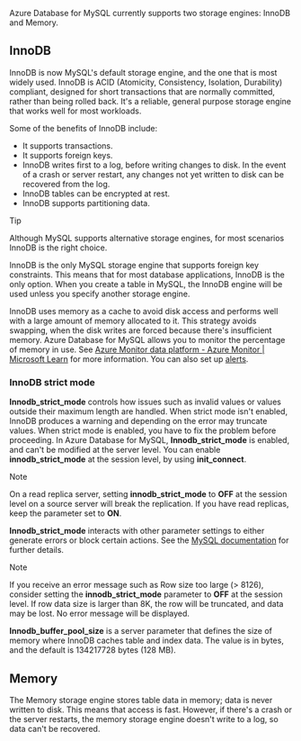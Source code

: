 Azure Database for MySQL currently supports two storage engines: InnoDB and Memory.

## InnoDB

InnoDB is now MySQL's default storage engine, and the one that is most widely used. InnoDB is ACID (Atomicity, Consistency, Isolation, Durability) compliant, designed for short transactions that are normally committed, rather than being rolled back. It's a reliable, general purpose storage engine that works well for most workloads.

Some of the benefits of InnoDB include:

- It supports transactions.
- It supports foreign keys.
- InnoDB writes first to a log, before writing changes to disk. In the event of a crash or server restart, any changes not yet written to disk can be recovered from the log.
- InnoDB tables can be encrypted at rest.
- InnoDB supports partitioning data.

> [!TIP]
> Although MySQL supports alternative storage engines, for most scenarios InnoDB is the right choice.

InnoDB is the only MySQL storage engine that supports foreign key constraints. This means that for most database applications, InnoDB is the only option. When you create a table in MySQL, the InnoDB engine will be used unless you specify another storage engine.

InnoDB uses memory as a cache to avoid disk access and performs well with a large amount of memory allocated to it. This strategy avoids swapping, when the disk writes are forced because there's insufficient memory. Azure Database for MySQL allows you to monitor the percentage of memory in use. See [Azure Monitor data platform - Azure Monitor | Microsoft Learn](/azure/azure-monitor/data-platform) for more information. You can also set up [alerts](/azure/mysql/howto-alert-on-metric).

### InnoDB strict mode

**Innodb_strict_mode** controls how issues such as invalid values or values outside their maximum length are handled. When strict mode isn't enabled, InnoDB produces a warning and depending on the error may truncate values. When strict mode is enabled, you have to fix the problem before proceeding. In Azure Database for MySQL, **Innodb_strict_mode** is enabled, and can't be modified at the server level. You can enable **innodb_strict_mode** at the session level, by using **init_connect**.

> [!NOTE]
> On a read replica server, setting **innodb_strict_mode** to **OFF** at the session level on a source server will break the replication. If you have read replicas, keep the parameter set to **ON**.

**Innodb_strict_mode** interacts with other parameter settings to either generate errors or block certain actions. See the [MySQL documentation](https://dev.mysql.com/doc/refman/8.0/en/innodb-compression-syntax-warnings.html#innodb-compression-create-and-alter-options-table) for further details.

> [!NOTE]
> If you receive an error message such as Row size too large (> 8126), consider setting the **innodb_strict_mode** parameter to **OFF** at the session level. If row data size is larger than 8K, the row will be truncated, and data may be lost. No error message will be displayed.

**Innodb_buffer_pool_size** is a server parameter that defines the size of memory where InnoDB caches table and index data. The value is in bytes, and the default is 134217728 bytes (128 MB).

## Memory

The Memory storage engine stores table data in memory; data is never written to disk. This means that access is fast. However, if there's a crash or the server restarts, the memory storage engine doesn't write to a log, so data can't be recovered.
